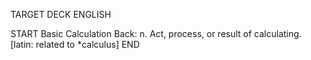 TARGET DECK
ENGLISH

START
Basic
Calculation
Back: n. Act, process, or result of calculating. [latin: related to *calculus]
END
